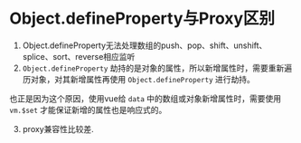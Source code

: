 # Object.defineProperty与Proxy区别

1. Object.defineProperty无法处理数组的push、pop、shift、unshift、splice、sort、reverse相应监听
2.  `Object.defineProperty` 劫持的是对象的属性，所以新增属性时，需要重新遍历对象，对其新增属性再使用 `Object.defineProperty` 进行劫持。

   也正是因为这个原因，使用vue给 `data` 中的数组或对象新增属性时，需要使用 `vm.$set` 才能保证新增的属性也是响应式的。

3. proxy兼容性比较差.

